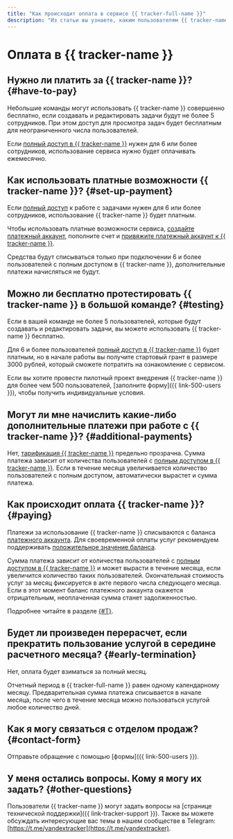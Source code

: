 ```yaml
---
title: "Как происходит оплата в сервисе {{ tracker-full-name }}"
description: "Из статьи вы узнаете, каким пользователям {{ tracker-name }} необходимо платить за использование сервиса и как использовать его платные возможности."
---
```


# Оплата в {{ tracker-name }}

## Нужно ли платить за {{ tracker-name }}? {#have-to-pay}

Небольшие команды могут использовать {{ tracker-name }} совершенно бесплатно, если создавать и редактировать задачи будут не более 5 сотрудников. При этом доступ для просмотра задач будет бесплатным для неограниченного числа пользователей. 

Если [полный доступ в {{ tracker-name }}](access.md) нужен для 6 или более сотрудников, использование сервиса нужно будет оплачивать ежемесячно.

## Как использовать платные возможности {{ tracker-name }}? {#set-up-payment}

Если [полный доступ](access.md) к работе с задачами нужен для 6 или более сотрудников, использование {{ tracker-name }} будет платным.  

Чтобы использовать платные возможности сервиса, [создайте платежный аккаунт](billing-account.md#create), пополните счет и [привяжите платежный аккаунт к {{ tracker-name }}](billing-account.md#bind). 

Средства будут списываться только при подключении 6 и более пользователей с полным доступом в {{ tracker-name }}, дополнительные платежи начисляться не будут.

## Можно ли бесплатно протестировать {{ tracker-name }} в большой команде? {#testing}

Если в вашей команде не более 5 пользователей, которые будут создавать и редактировать задачи, вы можете использовать {{ tracker-name }} бесплатно. 

Для 6 и более пользователей [полный доступ в {{ tracker-name }}](access.md) будет платным, но в начале работы вы получите стартовый грант в размере 3000 рублей, который сможете потратить на ознакомление с сервисом.

Если вы хотите провести пилотный проект внедрения {{ tracker-name }} для более чем 500 пользователей, [заполните форму]({{ link-500-users }}), чтобы получить индивидуальные условия.

## Могут ли мне начислить какие-либо дополнительные платежи при работе с {{ tracker-name }}? {#additional-payments}

Нет, [тарификация {{ tracker-name }}](pricing.md) предельно прозрачна. Сумма платежа зависит от количества пользователей с [полным доступом в {{ tracker-name }}](access.md). Если в течение месяца увеличивается количество пользователей с полным доступом, автоматически вырастет и сумма платежа. 

## Как происходит оплата {{ tracker-name }}? {#paying}

Платежи за использование {{ tracker-name }} списываются с баланса [платежного аккаунта](billing-account.md). Для своевременной оплаты услуг рекомендуем поддерживать [положительное значение баланса](pay-the-bill.md#balance).

Сумма платежа зависит от количества пользователей с [полным доступом в {{ tracker-name }}](access.md) и может вырасти в течение месяца, если увеличится количество таких пользователей. Окончательная стоимость услуг за месяц фиксируется в акте первого числа следующего месяца. Если в этот момент баланс платежного аккаунта окажется отрицательным, неоплаченная сумма станет задолженностью. 

Подробнее читайте в разделе [{#T}](pay-the-bill.md).

## Будет ли произведен перерасчет, если прекратить пользование услугой в середине расчетного месяца? {#early-termination}

Нет, оплата будет взиматься за полный месяц.

Отчетный период в {{ tracker-full-name }} равен одному календарному месяцу. Предварительная сумма платежа списывается в начале месяца, после чего в течение месяца можно пользоваться услугой любое количество дней. 

## Как я могу связаться с отделом продаж? {#contact-form}

Отправьте обращение с помощью [формы]({{ link-500-users }}). 

## У меня остались вопросы. Кому я могу их задать? {#other-questions}

Пользователи {{ tracker-name }} могут задать вопросы на [странице технической поддержки]({{ link-tracker-support }}). Также вы можете обсуждать интересующие вас темы в нашем сообществе в Telegram: [https://t.me/yandextracker](https://t.me/yandextracker).